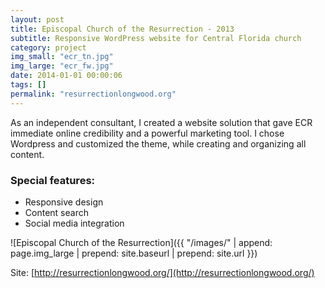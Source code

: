 ```yaml
---
layout: post
title: Episcopal Church of the Resurrection - 2013
subtitle: Responsive WordPress website for Central Florida church
category: project
img_small: "ecr_tn.jpg"
img_large: "ecr_fw.jpg"
date: 2014-01-01 00:00:06
tags: []
permalink: "resurrectionlongwood.org"
---
```

As an independent consultant, I created a website solution that gave ECR immediate online credibility and a powerful marketing tool. I chose Wordpress and customized the theme, while creating and organizing all content.

### Special features:
* Responsive design
* Content search
* Social media integration

![Episcopal Church of the Resurrection]({{ "/images/" | append: page.img_large | prepend: site.baseurl | prepend: site.url  }})

Site: [http://resurrectionlongwood.org/](http://resurrectionlongwood.org/)
